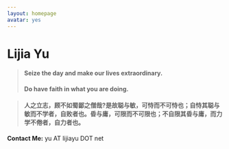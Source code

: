 ```yaml
---
layout: homepage
avatar: yes
---
```



# Lijia Yu


> #### Seize the day and make our lives extraordinary.
> #### Do have faith in what you are doing.

> #### 人之立志，顾不如蜀鄙之僧哉?是故聪与敏，可恃而不可恃也；自恃其聪与敏而不学者，自败者也。昏与庸，可限而不可限也；不自限其昏与庸，而力学不倦者，自力者也。

**Contact Me:** yu AT lijiayu DOT net
